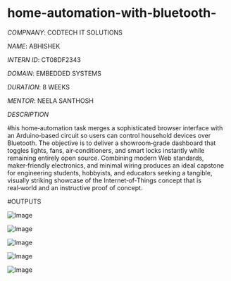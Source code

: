 # home-automation-with-bluetooth-

*COMPNANY*: CODTECH IT SOLUTIONS

*NAME*: ABHISHEK

*INTERN ID*: CT08DF2343

*DOMAIN*: EMBEDDED SYSTEMS

*DURATION*: 8 WEEKS

*MENTOR*: NEELA SANTHOSH

*DESCRIPTION*

#his home‑automation task merges a sophisticated browser interface with an Arduino‑based circuit so users can control household devices over Bluetooth. The objective is to deliver a showroom‑grade dashboard that toggles lights, fans, air‑conditioners, and smart locks instantly while remaining entirely open source. Combining modern Web standards, maker‑friendly electronics, and minimal wiring produces an ideal capstone for engineering students, hobbyists, and educators seeking a tangible, visually striking showcase of the Internet‑of‑Things concept that is real‑world and an instructive proof of concept.

#OUTPUTS

![Image](https://github.com/user-attachments/assets/97fb4399-9d8d-4d92-aaba-015e8726cc78)

![Image](https://github.com/user-attachments/assets/31c7495e-d3d1-41c0-a26f-0d6625786b3d)

![Image](https://github.com/user-attachments/assets/ba6cde5c-9064-4205-86bc-fc553931710e)

![Image](https://github.com/user-attachments/assets/869f855e-8681-45d6-ac7f-2504c87fe344)

![Image](https://github.com/user-attachments/assets/0985a7a5-c459-4335-ac5d-7e3c0d1b0b38)
